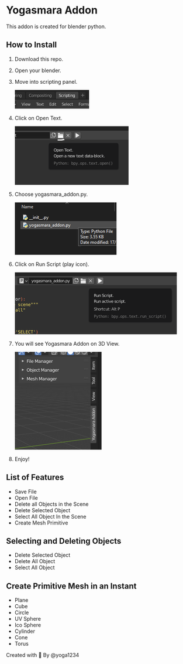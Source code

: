 # Yogasmara Addon
This addon is created for blender python.

## How to Install 
1. Download this repo.
2. Open your blender.
3. Move into scripting panel.

    ![Scripting Panel](https://github.com/yoga1234/yogasmara-addon/blob/main/docs/images/scripting_image.PNG?raw=true)
4. Click on Open Text.

    ![Open Text](https://github.com/yoga1234/yogasmara-addon/blob/main/docs/images/open_text.PNG?raw=true)
5. Choose yogasmara_addon.py.

    ![Yogasmara Addon](https://github.com/yoga1234/yogasmara-addon/blob/main/docs/images/yogasmara_script.PNG?raw=true)
6. Click on Run Script (play icon).

    ![Run Script](https://github.com/yoga1234/yogasmara-addon/blob/main/docs/images/run_the_script.PNG?raw=true)
7. You will see Yogasmara Addon on 3D View.

    ![Yogasmara addon on 3D View](https://github.com/yoga1234/yogasmara-addon/blob/main/docs/images/yogasmara_addon_on_3d_view.PNG?raw=true)
8. Enjoy!

## List of Features

- Save File
- Open File
- Delete all Objects in the Scene
- Delete Selected Object
- Select All Object In the Scene
- Create Mesh Primitive

## Selecting and Deleting Objects
- Delete Selected Object
- Delete All Object
- Select All Object

## Create Primitive Mesh in an Instant
- Plane
- Cube
- Circle
- UV Sphere
- Ico Sphere
- Cylinder
- Cone
- Torus

Created with :heartbeat: By @yoga1234